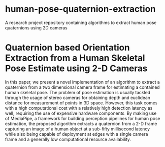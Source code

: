 # human-pose-quaternion-extraction
A research project repository containing algorithms to extract human pose quaternions using 2D cameras 

# Quaternion based Orientation Extraction from a Human Skeletal Pose Estimate using 2-D Cameras

In this paper, we present a novel implementation of an algorithm to extract a quaternion from a two dimensional camera frame for estimating a contained human skeletal pose. The problem of pose estimation is usually tackled through the usage of stereo cameras for obtaining depth and euclidean distance for measurement of points in 3D space. However, this task comes with a high computational cost with a relatively high detection latency as well, requiring the use of expensive hardware components. By making use of MediaPipe, a framework for building perception pipelines for human pose estimation, the proposed algorithm extracts a quaternion from a 2-D frame capturing an image of a human object at a sub-fifty millisecond latency while also being capable of deployment at edges with a single camera frame and a generally low computational resource availability.
